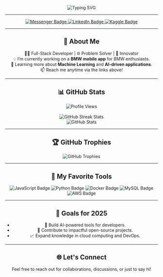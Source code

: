 <div align="center">
  <img src="https://readme-typing-svg.herokuapp.com?font=Fira+Code&size=22&pause=1000&color=00F7FF&center=true&vCenter=true&width=435&lines=Hello%2C+I'm+Toavina+%F0%9F%91%8B;Passionate+Developer+%7C+Tech+Enthusiast;Lifelong+Learner+%7C+Dream+Builder" alt="Typing SVG" />
</div>

---

<div align="center">
  <div>
    <a href="https://m.me/Toavina.godatesgaming">
      <img src="https://img.shields.io/badge/Messenger-006AFF?logo=messenger&logoColor=white" alt="Messenger Badge"/>
    </a>
    <a href="https://www.linkedin.com/in/toavina-razakarivony-b108ab24a/">
      <img src="https://img.shields.io/badge/LinkedIn-blue?logo=linkedin&logoColor=white" alt="LinkedIn Badge"/>
    </a>
    <a href="https://www.kaggle.com/toavina2078">
      <img src="https://img.shields.io/badge/Kaggle-20BEFF?logo=kaggle&logoColor=white" alt="Kaggle Badge"/>
    </a>
  </div>
</div>

---

<div align="center">
  <h2>🌟 About Me</h2>
  <p>
    👨‍💻 Full-Stack Developer | 🌐 Problem Solver | 🚀 Innovator<br>
    💡 I’m currently working on a <strong>BMW mobile app</strong> for BMW enthusiasts.<br>
    🌱 Learning more about <strong>Machine Learning</strong> and <strong>AI-driven applications</strong>.<br>
    📫 Reach me anytime via the links above!
  </p>
</div>

---

<div align="center">
  <h2>📊 GitHub Stats</h2>
  <img src="https://komarev.com/ghpvc/?username=ToavinaGitHub&color=blue&style=flat" alt="Profile Views"/>
  <br><br>
  <img src="https://github-readme-streak-stats.herokuapp.com/?user=ToavinaGitHub&theme=dracula&hide_border=false" alt="GitHub Streak Stats" />
  <br>
  <img src="https://github-readme-stats.vercel.app/api?username=ToavinaGitHub&show_icons=true&theme=radical&hide_border=false" alt="GitHub Stats" />
</div>

---

<div align="center">
  <h2>🏆 GitHub Trophies</h2>
  <img src="https://github-profile-trophy.vercel.app/?username=ToavinaGitHub&theme=gruvbox&no-frame=false&no-bg=false&margin-w=4" alt="GitHub Trophies" />
</div>

---

<div align="center">
  <h2>🚀 My Favorite Tools</h2>
  <p>
    <img src="https://img.shields.io/badge/Code-JavaScript-yellow?style=for-the-badge&logo=javascript&logoColor=white" alt="JavaScript Badge"/>
    <img src="https://img.shields.io/badge/Code-Python-blue?style=for-the-badge&logo=python&logoColor=white" alt="Python Badge"/>
    <img src="https://img.shields.io/badge/Tools-Docker-2496ED?style=for-the-badge&logo=docker&logoColor=white" alt="Docker Badge"/>
    <img src="https://img.shields.io/badge/Database-MySQL-4479A1?style=for-the-badge&logo=mysql&logoColor=white" alt="MySQL Badge"/>
    <img src="https://img.shields.io/badge/Cloud-AWS-232F3E?style=for-the-badge&logo=amazonaws&logoColor=white" alt="AWS Badge"/>
  </p>
</div>

---

<div align="center">
  <h2>🎯 Goals for 2025</h2>
  <ul>
    <li>🚀 Build AI-powered tools for developers.</li>
    <li>🌱 Contribute to impactful open-source projects.</li>
    <li>📈 Expand knowledge in cloud computing and DevOps.</li>
  </ul>
</div>

---

<div align="center">
  <h2>🌐 Let's Connect</h2>
  <p>Feel free to reach out for collaborations, discussions, or just to say hi!</p>
</div>
